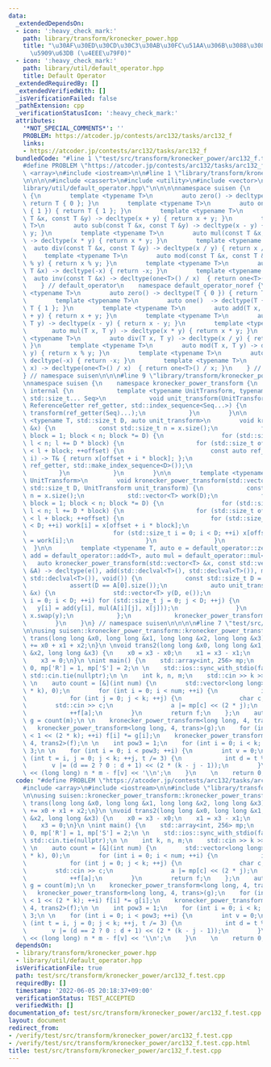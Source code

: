 ```yaml
---
data:
  _extendedDependsOn:
  - icon: ':heavy_check_mark:'
    path: library/transform/kronecker_power.hpp
    title: "\u30AF\u30ED\u30CD\u30C3\u30AB\u30FC\u51AA\u306B\u3088\u308B\u7DDA\u5F62\
      \u5909\u63DB (\u4EEE\u79F0)"
  - icon: ':heavy_check_mark:'
    path: library/util/default_operator.hpp
    title: Default Operator
  _extendedRequiredBy: []
  _extendedVerifiedWith: []
  _isVerificationFailed: false
  _pathExtension: cpp
  _verificationStatusIcon: ':heavy_check_mark:'
  attributes:
    '*NOT_SPECIAL_COMMENTS*': ''
    PROBLEM: https://atcoder.jp/contests/arc132/tasks/arc132_f
    links:
    - https://atcoder.jp/contests/arc132/tasks/arc132_f
  bundledCode: "#line 1 \"test/src/transform/kronecker_power/arc132_f.test.cpp\"\n\
    #define PROBLEM \"https://atcoder.jp/contests/arc132/tasks/arc132_f\"\n\n#include\
    \ <array>\n#include <iostream>\n\n#line 1 \"library/transform/kronecker_power.hpp\"\
    \n\n\n\n#include <cassert>\n#include <utility>\n#include <vector>\n\n#line 1 \"\
    library/util/default_operator.hpp\"\n\n\n\nnamespace suisen {\n    namespace default_operator\
    \ {\n        template <typename T>\n        auto zero() -> decltype(T { 0 }) {\
    \ return T { 0 }; }\n        template <typename T>\n        auto one()  -> decltype(T\
    \ { 1 }) { return T { 1 }; }\n        template <typename T>\n        auto add(const\
    \ T &x, const T &y) -> decltype(x + y) { return x + y; }\n        template <typename\
    \ T>\n        auto sub(const T &x, const T &y) -> decltype(x - y) { return x -\
    \ y; }\n        template <typename T>\n        auto mul(const T &x, const T &y)\
    \ -> decltype(x * y) { return x * y; }\n        template <typename T>\n      \
    \  auto div(const T &x, const T &y) -> decltype(x / y) { return x / y; }\n   \
    \     template <typename T>\n        auto mod(const T &x, const T &y) -> decltype(x\
    \ % y) { return x % y; }\n        template <typename T>\n        auto neg(const\
    \ T &x) -> decltype(-x) { return -x; }\n        template <typename T>\n      \
    \  auto inv(const T &x) -> decltype(one<T>() / x)  { return one<T>() / x; }\n\
    \    } // default_operator\n    namespace default_operator_noref {\n        template\
    \ <typename T>\n        auto zero() -> decltype(T { 0 }) { return T { 0 }; }\n\
    \        template <typename T>\n        auto one()  -> decltype(T { 1 }) { return\
    \ T { 1 }; }\n        template <typename T>\n        auto add(T x, T y) -> decltype(x\
    \ + y) { return x + y; }\n        template <typename T>\n        auto sub(T x,\
    \ T y) -> decltype(x - y) { return x - y; }\n        template <typename T>\n \
    \       auto mul(T x, T y) -> decltype(x * y) { return x * y; }\n        template\
    \ <typename T>\n        auto div(T x, T y) -> decltype(x / y) { return x / y;\
    \ }\n        template <typename T>\n        auto mod(T x, T y) -> decltype(x %\
    \ y) { return x % y; }\n        template <typename T>\n        auto neg(T x) ->\
    \ decltype(-x) { return -x; }\n        template <typename T>\n        auto inv(T\
    \ x) -> decltype(one<T>() / x)  { return one<T>() / x; }\n    } // default_operator\n\
    } // namespace suisen\n\n\n#line 9 \"library/transform/kronecker_power.hpp\"\n\
    \nnamespace suisen {\n    namespace kronecker_power_transform {\n        namespace\
    \ internal {\n            template <typename UnitTransform, typename ReferenceGetter,\
    \ std::size_t... Seq>\n            void unit_transform(UnitTransform transform,\
    \ ReferenceGetter ref_getter, std::index_sequence<Seq...>) {\n               \
    \ transform(ref_getter(Seq)...);\n            }\n        }\n\n        template\
    \ <typename T, std::size_t D, auto unit_transform>\n        void kronecker_power_transform(std::vector<T>\
    \ &x) {\n            const std::size_t n = x.size();\n            for (std::size_t\
    \ block = 1; block < n; block *= D) {\n                for (std::size_t l = 0;\
    \ l < n; l += D * block) {\n                    for (std::size_t offset = l; offset\
    \ < l + block; ++offset) {\n                        const auto ref_getter = [&](std::size_t\
    \ i) -> T& { return x[offset + i * block]; };\n                        internal::unit_transform(unit_transform,\
    \ ref_getter, std::make_index_sequence<D>());\n                    }\n       \
    \         }\n            }\n        }\n\n        template <typename T, typename\
    \ UnitTransform>\n        void kronecker_power_transform(std::vector<T> &x, const\
    \ std::size_t D, UnitTransform unit_transform) {\n            const std::size_t\
    \ n = x.size();\n            std::vector<T> work(D);\n            for (std::size_t\
    \ block = 1; block < n; block *= D) {\n                for (std::size_t l = 0;\
    \ l < n; l += D * block) {\n                    for (std::size_t offset = l; offset\
    \ < l + block; ++offset) {\n                        for (std::size_t i = 0; i\
    \ < D; ++i) work[i] = x[offset + i * block];\n                        unit_transform(work);\n\
    \                        for (std::size_t i = 0; i < D; ++i) x[offset + i * block]\
    \ = work[i];\n                    }\n                }\n            }\n      \
    \  }\n\n        template <typename T, auto e = default_operator::zero<T>, auto\
    \ add = default_operator::add<T>, auto mul = default_operator::mul<T>>\n     \
    \   auto kronecker_power_transform(std::vector<T> &x, const std::vector<std::vector<T>>\
    \ &A) -> decltype(e(), add(std::declval<T>(), std::declval<T>()), mul(std::declval<T>(),\
    \ std::declval<T>()), void()) {\n            const std::size_t D = A.size();\n\
    \            assert(D == A[0].size());\n            auto unit_transform = [&](std::vector<T>\
    \ &x) {\n                std::vector<T> y(D, e());\n                for (std::size_t\
    \ i = 0; i < D; ++i) for (std::size_t j = 0; j < D; ++j) {\n                 \
    \   y[i] = add(y[i], mul(A[i][j], x[j]));\n                }\n               \
    \ x.swap(y);\n            };\n            kronecker_power_transform<T>(x, D, unit_transform);\n\
    \        }\n    }\n} // namespace suisen\n\n\n\n#line 7 \"test/src/transform/kronecker_power/arc132_f.test.cpp\"\
    \n\nusing suisen::kronecker_power_transform::kronecker_power_transform;\n\nvoid\
    \ trans(long long &x0, long long &x1, long long &x2, long long &x3) {\n    x3\
    \ += x0 + x1 + x2;\n}\n \nvoid trans2(long long &x0, long long &x1, long long\
    \ &x2, long long &x3) {\n    x0 = x3 - x0;\n    x1 = x3 - x1;\n    x2 = x3 - x2;\n\
    \    x3 = 0;\n}\n \nint main() {\n    std::array<int, 256> mp;\n    mp['P'] =\
    \ 0, mp['R'] = 1, mp['S'] = 2;\n \n    std::ios::sync_with_stdio(false);\n   \
    \ std::cin.tie(nullptr);\n \n    int k, n, m;\n    std::cin >> k >> n >> m;\n\
    \ \n    auto count = [&](int num) {\n        std::vector<long long> f(1 << (2\
    \ * k), 0);\n        for (int i = 0; i < num; ++i) {\n            int a = 0;\n\
    \            for (int j = 0; j < k; ++j) {\n                char c;\n        \
    \        std::cin >> c;\n                a |= mp[c] << (2 * j);\n            }\n\
    \            ++f[a];\n        }\n        return f;\n    };\n    auto f = count(n),\
    \ g = count(m);\n \n    kronecker_power_transform<long long, 4, trans>(f);\n \
    \   kronecker_power_transform<long long, 4, trans>(g);\n    for (int i = 0; i\
    \ < 1 << (2 * k); ++i) f[i] *= g[i];\n    kronecker_power_transform<long long,\
    \ 4, trans2>(f);\n \n    int pow3 = 1;\n    for (int i = 0; i < k; ++i) pow3 *=\
    \ 3;\n \n    for (int i = 0; i < pow3; ++i) {\n        int v = 0;\n        for\
    \ (int t = i, j = 0; j < k; ++j, t /= 3) {\n            int d = t % 3;\n     \
    \       v |= (d == 2 ? 0 : d + 1) << (2 * (k - j - 1));\n        }\n        std::cout\
    \ << (long long) n * m - f[v] << '\\n';\n    }\n    \n    return 0;\n}\n"
  code: "#define PROBLEM \"https://atcoder.jp/contests/arc132/tasks/arc132_f\"\n\n\
    #include <array>\n#include <iostream>\n\n#include \"library/transform/kronecker_power.hpp\"\
    \n\nusing suisen::kronecker_power_transform::kronecker_power_transform;\n\nvoid\
    \ trans(long long &x0, long long &x1, long long &x2, long long &x3) {\n    x3\
    \ += x0 + x1 + x2;\n}\n \nvoid trans2(long long &x0, long long &x1, long long\
    \ &x2, long long &x3) {\n    x0 = x3 - x0;\n    x1 = x3 - x1;\n    x2 = x3 - x2;\n\
    \    x3 = 0;\n}\n \nint main() {\n    std::array<int, 256> mp;\n    mp['P'] =\
    \ 0, mp['R'] = 1, mp['S'] = 2;\n \n    std::ios::sync_with_stdio(false);\n   \
    \ std::cin.tie(nullptr);\n \n    int k, n, m;\n    std::cin >> k >> n >> m;\n\
    \ \n    auto count = [&](int num) {\n        std::vector<long long> f(1 << (2\
    \ * k), 0);\n        for (int i = 0; i < num; ++i) {\n            int a = 0;\n\
    \            for (int j = 0; j < k; ++j) {\n                char c;\n        \
    \        std::cin >> c;\n                a |= mp[c] << (2 * j);\n            }\n\
    \            ++f[a];\n        }\n        return f;\n    };\n    auto f = count(n),\
    \ g = count(m);\n \n    kronecker_power_transform<long long, 4, trans>(f);\n \
    \   kronecker_power_transform<long long, 4, trans>(g);\n    for (int i = 0; i\
    \ < 1 << (2 * k); ++i) f[i] *= g[i];\n    kronecker_power_transform<long long,\
    \ 4, trans2>(f);\n \n    int pow3 = 1;\n    for (int i = 0; i < k; ++i) pow3 *=\
    \ 3;\n \n    for (int i = 0; i < pow3; ++i) {\n        int v = 0;\n        for\
    \ (int t = i, j = 0; j < k; ++j, t /= 3) {\n            int d = t % 3;\n     \
    \       v |= (d == 2 ? 0 : d + 1) << (2 * (k - j - 1));\n        }\n        std::cout\
    \ << (long long) n * m - f[v] << '\\n';\n    }\n    \n    return 0;\n}"
  dependsOn:
  - library/transform/kronecker_power.hpp
  - library/util/default_operator.hpp
  isVerificationFile: true
  path: test/src/transform/kronecker_power/arc132_f.test.cpp
  requiredBy: []
  timestamp: '2022-06-05 20:18:37+09:00'
  verificationStatus: TEST_ACCEPTED
  verifiedWith: []
documentation_of: test/src/transform/kronecker_power/arc132_f.test.cpp
layout: document
redirect_from:
- /verify/test/src/transform/kronecker_power/arc132_f.test.cpp
- /verify/test/src/transform/kronecker_power/arc132_f.test.cpp.html
title: test/src/transform/kronecker_power/arc132_f.test.cpp
---
```

